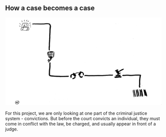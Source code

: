## How a case becomes a case

<img src="img/infograph_rough.jpg" style="max-width: 100%;">

For this project, we are only looking at one part of the criminal justice system - convictions. But before the court convicts an individual, they must come in conflict with the law, be charged, and usually appear in front of a judge. 
